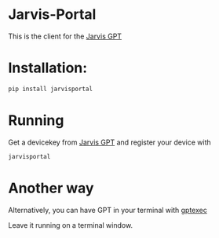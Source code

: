 # Jarvis-Portal

This is the client for the [Jarvis GPT](https://chat.openai.com/g/g-WnOhmZn8y-jarvis)

# Installation:

```bash
pip install jarvisportal
```

# Running
Get a devicekey from [Jarvis GPT](https://chat.openai.com/g/g-WnOhmZn8y-jarvis) and register your device with 

```bash
jarvisportal
```

# Another way
Alternatively, you can have GPT in your terminal with [gptexec](./README-gptexec.md)

Leave it running on a terminal window.
